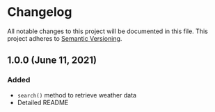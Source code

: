 # Changelog

All notable changes to this project will be documented in this file. This project adheres to [Semantic Versioning](https://semver.org/).

## 1.0.0 (June 11, 2021)
### Added
- `search()` method to retrieve weather data 
- Detailed README